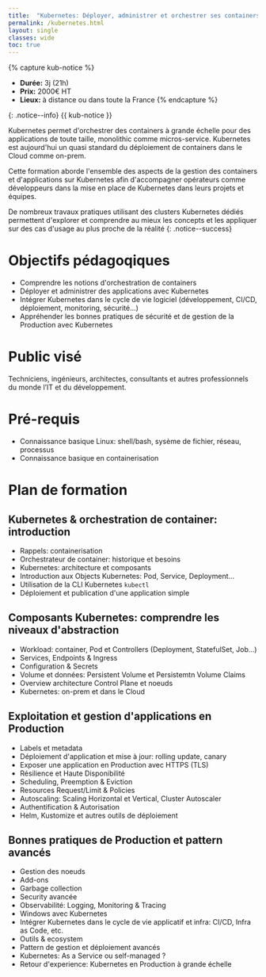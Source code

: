 ```yaml
---
title:  "Kubernetes: Déployer, administrer et orchestrer ses containers"
permalink: /kubernetes.html
layout: single
classes: wide
toc: true
---
```


{% capture kub-notice %}
- **Durée:** 3j (21h)
- **Prix:** 2000€ HT
- **Lieux:** à distance ou dans toute la France
{% endcapture %}

{: .notice--info}
{{ kub-notice }}

Kubernetes permet d'orchestrer des containers à grande échelle pour des applications de toute taille, monolithic comme micros-service. Kubernetes est aujourd'hui un quasi standard du déploiement de containers dans le Cloud comme on-prem.

Cette formation aborde l'ensemble des aspects de la gestion des containers et d'applications sur Kubernetes afin d'accompagner opérateurs comme développeurs dans la mise en place de Kubernetes dans leurs projets et équipes.

De nombreux travaux pratiques utilisant des clusters Kubernetes dédiés permettent d'explorer et comprendre au mieux les concepts et les appliquer sur des cas d'usage au plus proche de la réalité
{: .notice--success}

# Objectifs pédagoqiques

- Comprendre les notions d'orchestration de containers 
- Déployer et administrer des applications avec Kubernetes
- Intégrer Kubernetes dans le cycle de vie logiciel (développement, CI/CD, déploiement, monitoring, sécurité...)
- Appréhender les bonnes pratiques de sécurité et de gestion de la Production avec Kubernetes

# Public visé

Techniciens, ingénieurs, architectes, consultants et autres professionnels du monde l’IT et du développement. 

# Pré-requis

- Connaissance basique Linux: shell/bash, sysème de fichier, réseau, processus
- Connaissance basique en containerisation

# Plan de formation

## Kubernetes & orchestration de container: introduction

- Rappels: containerisation
- Orchestrateur de container: historique et besoins
- Kubernetes: architecture et composants
- Introduction aux Objects Kubernetes: Pod, Service, Deployment...
- Utilisation de la CLI Kubernetes `kubectl`
- Déploiement et publication d'une application simple

## Composants Kubernetes: comprendre les niveaux d'abstraction

- Workload: container, Pod et Controllers (Deployment, StatefulSet, Job...)
- Services, Endpoints & Ingress
- Configuration & Secrets
- Volume et données: Persistent Volume et Persistemtn Volume Claims
- Overview architecture Control Plane et noeuds
- Kubernetes: on-prem et dans le Cloud

## Exploitation et gestion d'applications en Production

- Labels et metadata
- Déploiement d'application et mise à jour: rolling update, canary
- Exposer une application en Production avec HTTPS (TLS)
- Résilience et Haute Disponibilité
- Scheduling, Preemption & Eviction
- Resources Request/Limit & Policies
- Autoscaling: Scaling Horizontal et Vertical, Cluster Autoscaler
- Authentification & Autorisation
- Helm, Kustomize et autres outils de déploiement

## Bonnes pratiques de Production et pattern avancés

- Gestion des noeuds
- Add-ons
- Garbage collection
- Security avancée
- Observabilité: Logging, Monitoring & Tracing
- Windows avec Kubernetes
- Intégrer Kubernetes dans le cycle de vie applicatif et infra: CI/CD, Infra as Code, etc.
- Outils & ecosystem
- Pattern de gestion et déploiement avancés
- Kubernetes: As a Service ou self-managed ?
- Retour d'experience: Kubernetes en Production à grande échelle